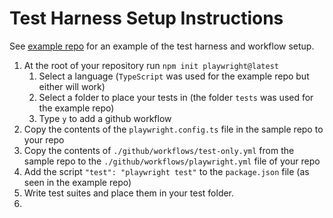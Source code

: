 # Test Harness Setup Instructions
See [example repo](https://github.com/HannahZhuSWE/gatsby-test-testharness/blob/main/.github/workflows/playwright.yml) for an example of the test harness and workflow setup. 
1. At the root of your repository run `npm init playwright@latest` 
    1. Select a language (`TypeScript` was used for the example repo but either will work)
    2. Select a folder to place your tests in (the folder `tests` was used for the example repo)
    3. Type `y` to add a github workflow
2. Copy the contents of the `playwright.config.ts` file in the sample repo to your repo
3. Copy the contents of `./github/workflows/test-only.yml` from the sample repo to the `./github/workflows/playwright.yml` file of your repo
4. Add the script `"test": "playwright test"` to the `package.json` file (as seen in the example repo) 
5. Write test suites and place them in your test folder.
6. 